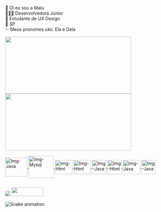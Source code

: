 👋 Oi eu sou a Malu<br>
👩🏽‍💻 Desenvolvedora Junior <br>
📓 Estudante de UX Design <br>
🎈 SP <br>
✨ Meus pronomes são: Ela e Dela

<div>
  <a href="https://github.com/malufilinto">
    <img height="180cm" src="http://github-readme-stats.vercel.app/api?username=malufilinto&show_icons=true&theme=dracula&include_all_commits=true&count_private=true"width="400" height="200">
    <img height="180cm" src="http://github-readme-stats.vercel.app/api/top-langs/?username=malufilinto&layout=compact&langs_count=16&theme=dracula"/ width="400" height="200">
    </div>  
  
</div style= "display: inline_block"><br>
    <img align="center" alt="Img-Java" height="60" width="70" src="https://cdn.jsdelivr.net/gh/devicons/devicon/icons/java/java-original-wordmark.svg" />
    <img align="center" alt="Img-Mysql" height="70" width="80" src="https://cdn.jsdelivr.net/gh/devicons/devicon/icons/mysql/mysql-original-wordmark.svg" /> 
    <img align="center" alt="Img-Html" height="45" width="55" src="https://cdn.jsdelivr.net/gh/devicons/devicon/icons/html5/html5-plain-wordmark.svg" />
     <img align="center" alt="Img-Html" height="45" width="55" src="https://cdn.jsdelivr.net/gh/devicons/devicon/icons/css3/css3-plain-wordmark.svg" /> 
     <img align="center" alt="Img-Java" height="45" width="45" src="https://cdn.jsdelivr.net/gh/devicons/devicon/icons/angularjs/angularjs-plain.svg"/>
     <img align="center" alt="Img-Html" height="45" width="45"  src="https://cdn.jsdelivr.net/gh/devicons/devicon/icons/typescript/typescript-original.svg" />
      <img align="center" alt="Img-Java" height="45" width="55" src="https://cdn.jsdelivr.net/gh/devicons/devicon/icons/bootstrap/bootstrap-original.svg" />
      <img align="center" alt="Img-Java" height="45" width="45" src="https://cdn.jsdelivr.net/gh/devicons/devicon/icons/figma/figma-original.svg" />
     
     
  </div>
  
  ##
  
  <div>
    <a href="https://www.linkedin.com/in/malufilinto/" target="_blank"><img src="https://img.shields.io/badge/LinkedIn-0077B5?style=for-the-badge&logo=linkedin&logoColor=white" target="_blank"></a>
  <a href="https://www.behance.net/malufilinto" target="_blank"><img src="https://aleen42.github.io/badges/src/behance.svg" width="100" height="28"  target="_blank"></a><br>

![Snake animation](https://github.com/malufilinto/malufilinto/blob/output/github-contribution-grid-snake.gif)
    </div>
